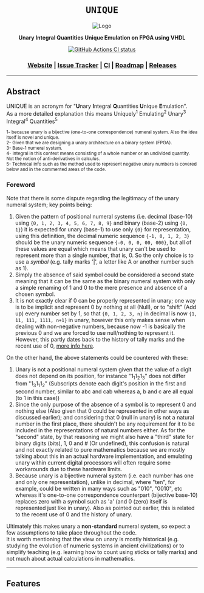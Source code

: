 <div align="center">

  <h1><code>UNIQUE</code></h1>

  <img src="" alt="Logo">

  <p>
    <strong>Unary Integral Quantities Unique Emulation on FPGA using VHDL</strong>
  </p>

  <p>
    <a href="https://github.com/Thraetaona/UNIQUE/actions"><img alt="GitHub Actions CI status" src="https://github.com/Thraetaona/UNIQUE/workflows/UNIQUE/badge.svg"></a>
  </p>

  <h3>
    <a href="https://Thraetaona.github.io/UNIQUE/">Website</a>
    <span> | </span>
    <a href="https://github.com/Thraetaona/UNIQUE/issues">Issue Tracker</a>
    <span> | </span>
    <a href="https://github.com/Thraetaona/UNIQUE/actions">CI</a>
    <span> | </span>
    <a href="https://github.com/Thraetaona/UNIQUE/projects">Roadmap</a>
    <span> | </span>
    <a href="https://github.com/Thraetaona/UNIQUE/releases">Releases</a>
  </h3>
  
</div>

***

## Abstract
UNIQUE is an acronym for "**U**nary **I**ntegral **Q**uantities **U**nique **E**mulation". \
As a more detailed explanation this means Uniquely<sup>1</sup> Emulating<sup>2</sup> Unary<sup>3</sup> Integral<sup>4</sup> Quantities<sup>5</sup>

<sub>
1- because unary is a bijective (one-to-one correspondence) numeral system.  Also the idea itself is novel and unique. <br>
2- Given that we are designing a unary architecture on a binary system (FPGA). <br>
3- Base-1 numeral system. <br>
4- Integral in this context means consisting of a whole number or an undivided quantity.  Not the notion of anti-derivatives in calculus. <br>
5- Technical info such as the method used to represent negative unary numbers is covered below and in the commented areas of the code. <br>
</sub>

### Foreword

Note that there is some dispute regarding the legitimacy of the unary numeral system; key points being:
1. Given the pattern of positional numeral systems (i.e. decimal (base-10) using `{0, 1, 2, 3, 4, 5, 6, 7, 8, 9}` and binary (base-2) using `{0, 1}`) it is expected for unary (base-1) to use only `{0}` for representation, using this definition, the decimal numeric sequence `{-1, 0, 1, 2, 3}` should be the unary numeric sequence `{-0, 0, 0, 00, 000}`, but all of these values are equal which means that unary can't be used to represent more than a single number, that is, 0.  So the only choice is to use a *symbol* (e.g. tally marks '|', a letter like A or another number such as 1).
2. Simply the absence of said symbol could be considered a second state meaning that it can be the same as the binary numeral system with only a simple renaming of 1 and 0 to the mere presence and absence of a chosen symbol.
3. It is not exactly clear if 0 can be properly represented in unary; one way is to be implicit and represent 0 by nothing at all (Null), or to "shift" (Add up) every number set by 1, so that `{0, 1, 2, 3, n}` in decimal is now `{1, 11, 111, 1111, n+1}` in unary, however this only makes sense when dealing with non-negative numbers, because now -1 is basically the previous 0 and we are forced to use null/nothing to represent it.  However, this partly dates back to the history of tally marks and the recent use of 0, [more info here](https://en.wikipedia.org/wiki/0#History).

On the other hand, the above statements could be countered with these:
1. Unary is not a positional numeral system given that the value of a digit does not depend on its position, for instance "1<sub>1</sub>1<sub>2</sub>1<sub>3</sub>" does not differ from "1<sub>3</sub>1<sub>1</sub>1<sub>2</sub>" (Subscripts denote each digit's position in the first and second number, similar to abc and cab whereas a, b and c are all equal (to 1 in this case))
2. Since the only purpose of the absence of a symbol is to represent 0 and nothing else (Also given that 0 could be represented in other ways as discussed earlier); and considering that 0 (null in unary) is not a natural number in the first place, there shouldn't be any requirement for it to be included in the representations of natural numbers either.  As for the "second" state, by that reasoning we might also have a "third" state for binary digits (bits), 1, 0 and # (Or undefined), this confusion is natural and not exactly related to pure mathematics because we are mostly talking about this in an actual hardware implementation, and emulating unary within current digital processors will often require some workarounds due to these hardware limits.
3.  Because unary is a bijective numeral system (i.e. each number has one and only one representation), unlike in decimal, where "ten", for example, could be written in many ways such as "010", "0010", etc whereas it's one-to-one correspondence counterpart (bijective base-10) replaces zero with a symbol such as 'a' (and 0 (zero) itself is represented just like in unary).  Also as pointed out earlier, this is related to the recent use of 0 and the history of unary.

Ultimately this makes unary a **non-standard** numeral system, so expect a few assumptions to take place throughout the code. \
It is worth mentioning that the view on unary is mostly historical (e.g. studying the evolution of numeric systems in ancient civilizations) or to simplify teaching (e.g. learning how to count using sticks or tally marks) and not much about actual calculations in mathematics.



***

## Features
